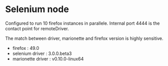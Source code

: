 # Selenium node

Configured to run 10 firefox instances in parallele.
Internal port 4444 is the contact point for remoteDriver.

The match between driver, marionette and firefox version is highly sensitive.

* firefox : 49.0
* selenium driver : 3.0.0.beta3
* marionette driver : v0.10.0-linux64
